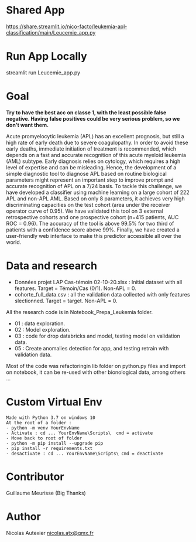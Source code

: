 # Shared App

https://share.streamlit.io/nico-facto/leukemia-apl-classification/main/Leucemie_app.py

# Run App Locally 

streamlit run Leucemie_app.py

# Goal 

**Try to have the best acc on classe 1,  with the least possible false negative. Having false positives could be very serious problem, so we don't want them.**

Acute promyelocytic leukemia (APL) has an excellent prognosis, but still a high rate of early death due to severe coagulopathy. In order to avoid these early deaths, immediate initiation of treatment is recommended, which depends on a fast and accurate recognition of this acute myeloid leukemia (AML) subtype. Early diagnosis relies on cytology, which requires a high level of expertise and can be misleading. Hence, the development of a simple diagnostic tool to diagnose APL based on routine biological parameters might represent an important step to improve prompt and accurate recognition of APL on a 7/24 basis. To tackle this challenge, we have developed a classifier using machine learning on a large cohort of 222 APL and non-APL AML. Based on only 8 parameters, it achieves very high discriminating capacities on the test cohort (area under the receiver operator curve of 0.95). We have validated this tool on 3 external retrospective cohorts and one prospective cohort (n=415 patients, AUC ROC = 0.96). The accuracy of the tool is above 99.5% for two third of patients with a confidence score above 99%. Finally, we have created a user-friendly web interface to make this predictor accessible all over the world.


# Data and research

 - Données projet LAP Cas-témoin 02-10-20.xlsx : Initial dataset with all features. Target = Témoin/Cas (0/1). Non-APL = 0.
 - cohorte_full_data.csv : all the validation data collected with only features slectionned. Target = target. Non-APL = 0.

 All the research code is in Notebook_Prepa_Leukemia folder. 
  - 01 : data exploration.
  - 02 : Model exploration.
  - 03 : code for drop databricks and model, testing model on validation data.
  - 05 : Create anomalies detection for app, and testing retrain with validation data.

Most of the code was refactoringin lib folder on python.py files and import on notebook,
it can be re-used with other bionological data, among others ...

# Custom Virtual Env 

    Made with Python 3.7 on windows 10
    At the root of a folder : 
    - python -m venv YourEnvName
    - Activate : cd ... YourEnvName\Scripts\  cmd = activate
    - Move back to root of folder
    - python -m pip install --upgrade pip
    - pip install -r requirements.txt
    - desactivate : cd ... YourEnvName\Scripts\ cmd = deactivate


# Contributor 

Guillaume Meurisse (Big Thanks)

# Author

Nicolas Autexier 
nicolas.atx@gmx.fr